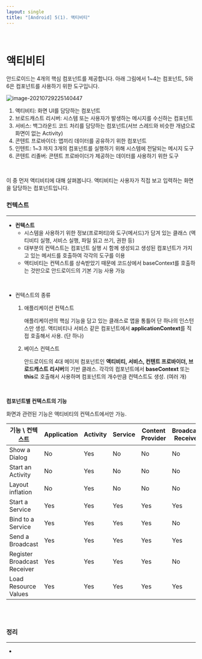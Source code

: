 ```yaml
---
layout: single
title: "[Android] 5(1). 액티비티"
---
```


<head>
  <style>
    .android{color: rgb(10, 165, 36)}
  </style>
</head>





<br>

# 액티비티

안드로이드는 4개의 핵심 컴포넌트를 제공합니다. 아래 그림에서 1~4는 컴포넌트, 5와 6은 컴포넌트를 사용하기 위한 도구입니다. 

![image-20210729225140447](C:\Users\wjsdu\AppData\Roaming\Typora\typora-user-images\image-20210729225140447.png)

1. 액티비티: 화면 UI를 담당하는 컴포넌트
2. 브로드캐스트 리시버: 시스템 또는 사용자가 발생하는 메시지를 수신하는 컴포넌트
3. 서비스: 백그라운드 코드 처리를 담당하는 컴포넌트(서브 스레드와 비슷한 개념으로 화면이 없는 Activity)
4. 콘텐트 프로바이더: 앱끼리 데이터를 공유하기 위한 컴포넌트
5. 인텐트: 1~3 까지 3개의 컴포넌트를 실행하기 위해 시스템에 전달되는 메시지 도구
6. 콘텐트 리졸버: 콘텐트 프로바이더가 제공하는 데이터를 사용하기 위한 도구

<br>

이 중 먼저 액티비티에 대해 살펴봅니다. 액티비티는 사용자가 직접 보고 입력하는 화면을 담당하는 컴포넌트입니다. 

### 컨텍스트

---

* **컨텍스트**
    * 시스템을 사용하기 위한 정보(프로퍼티)와 도구(메서드)가 담겨 있는 클래스 (액티비티 실행, 서비스 실행, 파일 읽고 쓰기, 권한 등)
    * 대부분의 컨텍스트는 컴포넌트 실행 시 함께 생성되고 생성된 컴포넌트가 가지고 있는 메서드를 호출하여 각각의 도구를 이용
    * 액티비티는 컨텍스트를 상속받았기 때문에 코드상에서 baseContext를 호출하는 것만으로 안드로이드의 기본 기능 사용 가능

<br>

* 컨텍스트의 종류

    1. <span class="andriod">애플리케이션 컨텍스트</span>

        애플리케이션의 핵심 기능을 담고 있는 클래스로 앱을 통틀어 단 하나의 인스턴스만 생성. 액티비티나 서비스 같은 컴포넌트에서 **applicationContext**를 직접 호출해서 사용. (단 하나)

    2. <span class="andriod">베이스 컨텍스트</span>

        안드로이드의 4대 메이저 컴포넌트인 **액티비티, 서비스, 컨텐트 프로바이더, 브로드캐스트 리시버**의 기반 클래스. 각각의 컴포넌트에서 **baseContext** 또는 **this**로 호출해서 사용하며 컴포넌트의 개수만큼 컨텍스트도 생성. (여러 개)

<br>

**컴포넌트별 컨텍스트의 기능**

화면과 관련된 기능은 액티비티의 컨텍스트에서만 가능. 

| 기능 \ 컨텍스트             | Application | Activity | Service | Content Provider | Broadcast Receiver |
| --------------------------- | ----------- | -------- | ------- | ---------------- | ------------------ |
| Show a Dialog               | No          | Yes      | No      | No               | No                 |
| Start an Activity           | No          | Yes      | No      | No               | No                 |
| Layout inflation            | No          | Yes      | No      | No               | No                 |
| Start a Service             | Yes         | Yes      | Yes     | Yes              | Yes                |
| Bind to a Service           | Yes         | Yes      | Yes     | Yes              | No                 |
| Send a Broadcast            | Yes         | Yes      | Yes     | Yes              | Yes                |
| Register Broadcast Receiver | Yes         | Yes      | Yes     | Yes              | No                 |
| Load Resource Values        | Yes         | Yes      | Yes     | Yes              | Yes                |



























<br>

<br>

### 정리

---

* 
